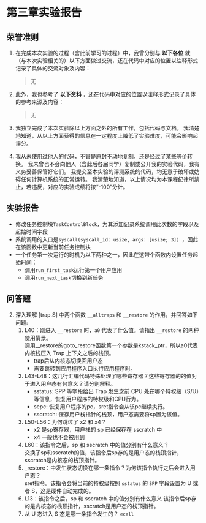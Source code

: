 # 第三章实验报告

## 荣誉准则

1. 在完成本次实验的过程（含此前学习的过程）中，我曾分别与 **以下各位** 就（与本次实验相关的）以下方面做过交流，还在代码中对应的位置以注释形式记录了具体的交流对象及内容：

   > 无

2. 此外，我也参考了 **以下资料** ，还在代码中对应的位置以注释形式记录了具体的参考来源及内容：

   > 无

3. 我独立完成了本次实验除以上方面之外的所有工作，包括代码与文档。 我清楚地知道，从以上方面获得的信息在一定程度上降低了实验难度，可能会影响起评分。

4. 我从未使用过他人的代码，不管是原封不动地复制，还是经过了某些等价转换。 我未曾也不会向他人（含此后各届同学）复制或公开我的实验代码，我有义务妥善保管好它们。 我提交至本实验的评测系统的代码，均无意于破坏或妨碍任何计算机系统的正常运转。 我清楚地知道，以上情况均为本课程纪律所禁止，若违反，对应的实验成绩将按“-100”分计。


## 实验报告
+ 修改任务控制块`TaskControlBlock`，为其添加记录系统调用此次数的字段以及起始时间字段
+ 系统调用的入口是`syscall(syscall_id: usize, args: [usize; 3]) `，因此在该函数中更新当前任务控制块
+ 一个任务第一次运行的时机为以下两种之一，因此在这带个函数内设置任务起始时间：
  + 调用`run_first_task`运行第一个用户应用
  + 调用`run_next_task`切换到新任务

## 问答题
2. 深入理解 [trap.S] 中两个函数 `__alltraps` 和 `__restore` 的作用，并回答如下问题:
   1. L40：刚进入 `__restore` 时，`a0` 代表了什么值。请指出 `__restore` 的两种使用情景。   
   调用__restore的goto_restore函数第一个参数是kstack_ptr，所以a0代表内核栈压入 Trap 上下文之后的栈顶。
      + trap后从内核态切换回用户态
      + 需要跳转到应用程序入口执行应用程序时。
   2. L43-L48：这几行汇编代码特殊处理了哪些寄存器？这些寄存器的的值对于进入用户态有何意义？请分别解释。  
      + sstatus: SPP 等字段给出 Trap 发生之前 CPU 处在哪个特权级（S/U）等信息，恢复用户程序的特权级和CPU行为。
      + sepc: 恢复用户程序的pc，sret指令会从该pc继续执行。
      + sscratch: 保存用户栈指针的栈顶，用户态需要将sp置为该值。
   3. L50-L56：为何跳过了 x2 和 x4？
      + x2 是sp寄存器，用户栈的 sp 已经保存在 sscratch 中
      + x4 一般也不会被用到
   4. L60：该指令之后，sp 和 sscratch 中的值分别有什么意义？  
   交换了sp和sscratch的值，该指令后sp存的是用户态的栈顶指针，sscratch是内核态的栈顶指针。
   5. _restore：中发生状态切换在哪一条指令？为何该指令执行之后会进入用户态？  
   sret指令。该指令会将当前的特权级按照 `sstatus` 的 `SPP` 字段设置为 U 或者 S，这是硬件自动完成的。
   6. L13：该指令之后，sp 和 sscratch 中的值分别有什么意义
   该指令后sp存的是内核态的栈顶指针，sscratch是用户态的栈顶指针。
   7. 从 U 态进入 S 态是哪一条指令发生的？
   `ecall`

  